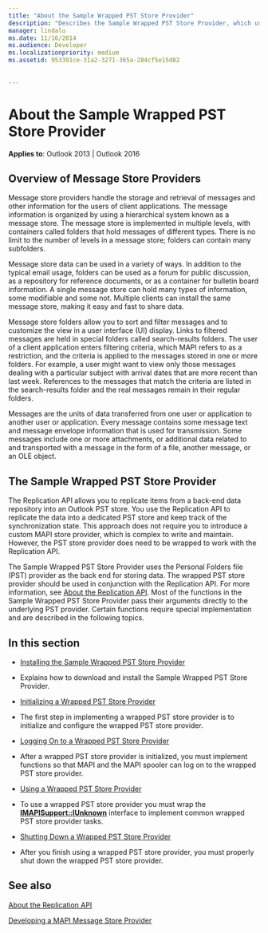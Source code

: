 ```yaml
---
title: "About the Sample Wrapped PST Store Provider"
description: "Describes the Sample Wrapped PST Store Provider, which uses the Personal Folders file (PST) provider as the back end for storing data."
manager: lindalu
ms.date: 11/16/2014
ms.audience: Developer
ms.localizationpriority: medium
ms.assetid: 953391ce-31a2-3271-365a-284cf5e15d82
 
 
---
```


# About the Sample Wrapped PST Store Provider

 
  
**Applies to**: Outlook 2013 | Outlook 2016 
  
## Overview of Message Store Providers

Message store providers handle the storage and retrieval of messages and other information for the users of client applications. The message information is organized by using a hierarchical system known as a message store. The message store is implemented in multiple levels, with containers called folders that hold messages of different types. There is no limit to the number of levels in a message store; folders can contain many subfolders.
  
Message store data can be used in a variety of ways. In addition to the typical email usage, folders can be used as a forum for public discussion, as a repository for reference documents, or as a container for bulletin board information. A single message store can hold many types of information, some modifiable and some not. Multiple clients can install the same message store, making it easy and fast to share data.
  
Message store folders allow you to sort and filter messages and to customize the view in a user interface (UI) display. Links to filtered messages are held in special folders called search-results folders. The user of a client application enters filtering criteria, which MAPI refers to as a restriction, and the criteria is applied to the messages stored in one or more folders. For example, a user might want to view only those messages dealing with a particular subject with arrival dates that are more recent than last week. References to the messages that match the criteria are listed in the search-results folder and the real messages remain in their regular folders.
  
Messages are the units of data transferred from one user or application to another user or application. Every message contains some message text and message envelope information that is used for transmission. Some messages include one or more attachments, or additional data related to and transported with a message in the form of a file, another message, or an OLE object.
  
## The Sample Wrapped PST Store Provider

The Replication API allows you to replicate items from a back-end data repository into an Outlook PST store. You use the Replication API to replicate the data into a dedicated PST store and keep track of the synchronization state. This approach does not require you to introduce a custom MAPI store provider, which is complex to write and maintain. However, the PST store provider does need to be wrapped to work with the Replication API.
  
The Sample Wrapped PST Store Provider uses the Personal Folders file (PST) provider as the back end for storing data. The wrapped PST store provider should be used in conjunction with the Replication API. For more information, see [About the Replication API](about-the-replication-api.md). Most of the functions in the Sample Wrapped PST Store Provider pass their arguments directly to the underlying PST provider. Certain functions require special implementation and are described in the following topics.
  
## In this section

- [Installing the Sample Wrapped PST Store Provider](installing-the-sample-wrapped-pst-store-provider.md)
    
- Explains how to download and install the Sample Wrapped PST Store Provider.
    
- [Initializing a Wrapped PST Store Provider](initializing-a-wrapped-pst-store-provider.md)
    
- The first step in implementing a wrapped PST store provider is to initialize and configure the wrapped PST store provider.
    
- [Logging On to a Wrapped PST Store Provider](logging-on-to-a-wrapped-pst-store-provider.md)
    
- After a wrapped PST store provider is initialized, you must implement functions so that MAPI and the MAPI spooler can log on to the wrapped PST store provider.
    
- [Using a Wrapped PST Store Provider](using-a-wrapped-pst-store-provider.md)
    
- To use a wrapped PST store provider you must wrap the **[IMAPISupport::IUnknown](imapisupportiunknown.md)** interface to implement common wrapped PST store provider tasks. 
    
- [Shutting Down a Wrapped PST Store Provider](shutting-down-a-wrapped-pst-store-provider.md)
    
- After you finish using a wrapped PST store provider, you must properly shut down the wrapped PST store provider.
    
## See also



[About the Replication API](about-the-replication-api.md)
  
[Developing a MAPI Message Store Provider](developing-a-mapi-message-store-provider.md)

